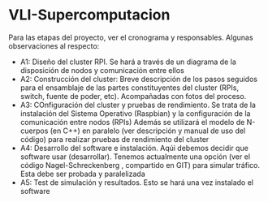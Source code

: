 # VLI-Supercomputacion

Para las etapas del proyecto, ver el cronograma y responsables. 
Algunas observaciones al respecto:

- A1: Diseño del cluster RPI. Se hará a través de un diagrama de la disposición de nodos y comunicación entre ellos
- A2: Construcción del cluster: Breve descripción de los pasos seguidos para el ensamblaje de las partes constituyentes del cluster (RPIs, switch, fuente de poder, etc). Acompañadas con fotos del proceso.
- A3: COnfiguración del cluster y pruebas de rendimiento. Se trata de la instalación del Sistema Operativo (Raspbian) y la configuración de la comunicación entre nodos (RPIs)
Además se utilizará el modelo de N-cuerpos (en C++) en paralelo (ver descripción y manual de uso del código) para realizar pruebas de rendimiento del cluster 
- A4: Desarrollo del software e instalación. Aqúi debemos decidir que software usar (desarrollar). Tenemos actualmente una opción (ver el código Nagel-Schreckenberg , compartido en GIT) para simular tráfico. Esta debe ser probada y paralelizada
- A5: Test de simulación y resultados. Esto se hará una vez instalado el software





